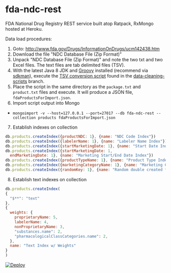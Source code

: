 # fda-ndc-rest 
FDA National Drug Registry REST service built atop Ratpack, RxMongo hosted at Heroku.

Data load procedures:

1. Goto: http://www.fda.gov/Drugs/InformationOnDrugs/ucm142438.htm
2. Download the file "NDC Database File (Zip Format)"
3. Unpack "NDC Database File (Zip Format)" and note the two txt and two Excel files. The text files are tab delimited files (TSV).
4. With the latest Java 8 JDK and [Groovy](http://www.groovy-lang.org/) installed (recommend via [sdkman](http://sdkman.io/)), execute the [TSV conversion script](https://raw.githubusercontent.com/joshdurbin/fda-ndc-rest/data_cleaning_scripts/FormatNDCData.groovy) found in the [data-cleaning-scripts](https://github.com/joshdurbin/fda-ndc-rest/tree/data_cleaning_scripts) branch.
4. Place the script in the same directory as the `package.txt` and `product.txt` files and execute. It will produce a JSON file, `fdaProductsForImport.json`.
5. Import script output into Mongo

  * `mongoimport -v --host=127.0.0.1 --port=27017 --db fda-ndc-rest --collection products fdaProductsForImport.json`

7. Establish indexes on collection

  ```javascript
  db.products.createIndex({productNDC: 1}, {name: "NDC Code Index"})
  db.products.createIndex({labelerName: 1}, {name: "Labeler Name Index"})
  db.products.createIndex({startMarketingDate: 1}, {name: "Start Date Index")
  db.products.createIndex({startMarketingDate: 1,
    endMarketingDate: 1}, {name: "Marketing Start/End Date Index"})
  db.products.createIndex({productTypeName: 1}, {name: "Product Type Index"})
  db.products.createIndex({marketingCategoryName: 1}, {name: "Marketing Category Name Index"})
  db.products.createIndex({randomKey: 1}, {name: "Random double created for random production selection"})
```

8. Establish text indexes on collection

  ```javascript
  db.products.createIndex(
  {
    "$**": "text"
  },
  {
    weights: {
      proprietaryName: 5,
      labelerName: 4,
      nonProprietaryName: 3,
      "substances.name": 2,
      "pharmacologicalClassCategories.name": 2,
    },
    name: "Text Index w/ Weights"
  }
)
```

[![Deploy](https://www.herokucdn.com/deploy/button.png)](https://heroku.com/deploy?template=https://github.com/joshdurbin/fda-ndc-rest)  
